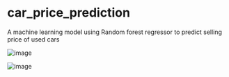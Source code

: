 # car_price_prediction

A machine learning model using Random forest regressor to predict selling price of used cars

![image](https://user-images.githubusercontent.com/88785262/146933912-87c21a79-d69e-4e14-945c-0e5ba4580907.png)

![image](https://user-images.githubusercontent.com/88785262/146934381-89a0f5ab-2828-41b4-8a75-e1b988a99988.png)


